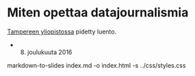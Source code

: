 # Miten opettaa datajournalismia

[Tampereen yliopistossa](http://uta.fi) pidetty luento.

* 8. joulukuuta 2016

markdown-to-slides index.md -o index.html -s ../css/styles.css